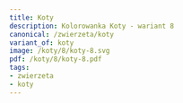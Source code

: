 ```yaml
---
title: Koty
description: Kolorowanka Koty - wariant 8
canonical: /zwierzeta/koty
variant_of: koty
image: /koty/8/koty-8.svg
pdf: /koty/8/koty-8.pdf
tags:
- zwierzeta
- koty
---
```

